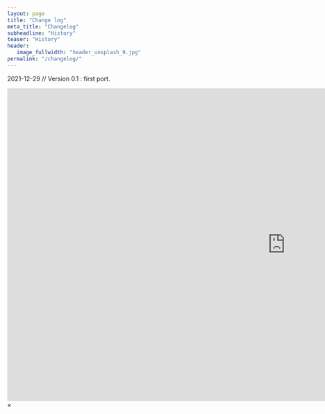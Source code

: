 ```yaml
---
layout: page
title: "Change log"
meta_title: "Changelog"
subheadline: "History"
teaser: "History"
header:
   image_fullwidth: "header_unsplash_9.jpg"
permalink: "/changelog/"
---
```

2021-12-29 // Version 0.1
:   first port.


<div id="videoModal" class="reveal-modal large" data-reveal="">
  <div class="flex-video widescreen vimeo" style="display: block;">
    <iframe width="1280" height="720" src="https://www.youtube.com/embed/3b5zCFSmVvU" frameborder="0" allowfullscreen></iframe>
  </div>
  <a class="close-reveal-modal">&#215;</a>
</div>
